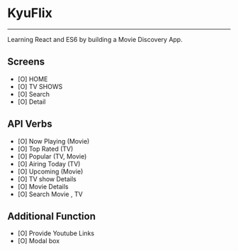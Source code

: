 # KyuFlix
- - -
Learning React and ES6 by building a Movie Discovery App.

## Screens
- [O]  HOME
- [O]  TV SHOWS
- [O]  Search
- [O]  Detail

## API Verbs
- [O] Now Playing (Movie)
- [O] Top Rated (TV)
- [O] Popular (TV, Movie) 
- [O] Airing Today (TV)
- [O] Upcoming (Movie)
- [O] TV show Details
- [O] Movie Details
- [O] Search Movie , TV

## Additional Function
- [O] Provide Youtube Links
- [O] Modal box